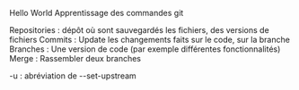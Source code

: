 Hello World
Apprentissage des commandes git

Repositories : dépôt où sont sauvegardés les fichiers, des versions de fichiers
Commits : Update les changements faits sur le code, sur la branche
Branches : Une version de code (par exemple différentes fonctionnalités)
Merge : Rassembler deux branches

-u : abréviation de --set-upstream